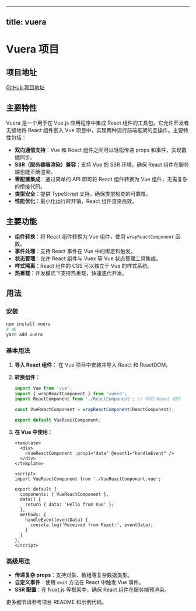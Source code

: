 
---
title: vuera
---

# Vuera 项目

## 项目地址
[GitHub 项目地址](https://github.com/akxcv/vuera)

## 主要特性
Vuera 是一个用于在 Vue.js 应用程序中集成 React 组件的工具包。它允许开发者无缝地将 React 组件嵌入 Vue 项目中，实现两种流行前端框架的互操作。主要特性包括：
- **双向通信支持**：Vue 和 React 组件之间可以轻松传递 props 和事件，实现数据同步。
- **SSR（服务器端渲染）兼容**：支持 Vue 的 SSR 环境，确保 React 组件在服务端也能正确渲染。
- **零配置集成**：通过简单的 API 即可将 React 组件转换为 Vue 组件，无需复杂的桥接代码。
- **类型安全**：提供 TypeScript 支持，确保类型检查的可靠性。
- **性能优化**：最小化运行时开销，React 组件渲染高效。

## 主要功能
- **组件转换**：将 React 组件转换为 Vue 组件，使用 `wrapReactComponent` 函数。
- **事件处理**：支持 React 事件在 Vue 中的绑定和触发。
- **状态管理**：允许 React 组件与 Vuex 等 Vue 状态管理工具集成。
- **样式隔离**：React 组件的 CSS 可以独立于 Vue 的样式系统。
- **热重载**：开发模式下支持热重载，快速迭代开发。

## 用法
### 安装
```bash
npm install vuera
# 或
yarn add vuera
```

### 基本用法
1. **导入 React 组件**：
   在 Vue 项目中安装并导入 React 和 ReactDOM。
   
2. **转换组件**：
   ```javascript
   import Vue from 'vue';
   import { wrapReactComponent } from 'vuera';
   import ReactComponent from './ReactComponent'; // 你的 React 组件
   
   const VueReactComponent = wrapReactComponent(ReactComponent);
   
   export default VueReactComponent;
   ```

3. **在 Vue 中使用**：
   ```vue
   <template>
     <div>
       <VueReactComponent :prop1="data" @event1="handleEvent" />
     </div>
   </template>
   
   <script>
   import VueReactComponent from './VueReactComponent.vue';
   
   export default {
     components: { VueReactComponent },
     data() {
       return { data: 'Hello from Vue' };
     },
     methods: {
       handleEvent(eventData) {
         console.log('Received from React:', eventData);
       }
     }
   };
   </script>
   ```

### 高级用法
- **传递复杂 props**：支持对象、数组等复杂数据类型。
- **自定义事件**：使用 `emit` 方法在 React 中触发 Vue 事件。
- **SSR 配置**：在 Nuxt.js 等框架中，确保 React 组件在服务端预渲染。

更多细节请参考项目 README 和示例代码。
